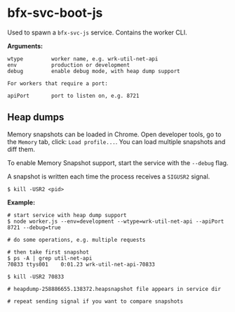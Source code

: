 # bfx-svc-boot-js

Used to spawn a `bfx-svc-js` service. Contains the worker CLI.

**Arguments:**

```
wtype         worker name, e.g. wrk-util-net-api
env           production or development
debug         enable debug mode, with heap dump support

For workers that require a port:

apiPort       port to listen on, e.g. 8721
```

## Heap dumps

Memory snapshots can be loaded in Chrome. Open developer tools, go to the `Memory` tab, click: `Load profile...`. You can load multiple snapshots and diff them.


To enable Memory Snapshot support, start the service with the `--debug` flag.

A snapshot is written each time the process receives a `SIGUSR2` signal.

```
$ kill -USR2 <pid>
```
**Example:**

```
# start service with heap dump support
$ node worker.js --env=development --wtype=wrk-util-net-api --apiPort 8721 --debug=true

# do some operations, e.g. multiple requests

# then take first snapshot
$ ps -A | grep util-net-api
70833 ttys001    0:01.23 wrk-util-net-api-70833

$ kill -USR2 70833

# heapdump-258886655.138372.heapsnapshot file appears in service dir

# repeat sending signal if you want to compare snapshots
```

